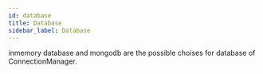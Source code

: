 ```yaml
---
id: database
title: Database
sidebar_label: Database
---
```


inmemory database and mongodb are the possible choises for database of ConnectionManager.
